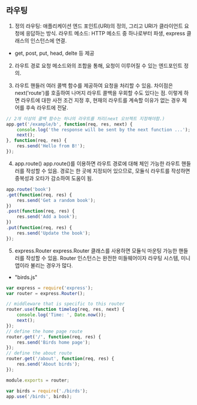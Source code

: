 ## 라우팅

1. 정의
라우팅: 애플리케이션 엔드 포인트(URI)의 정의, 그리고 URI가 클라이언트 요청에 응답하는 방식.
라우트 메소드: HTTP 메소드 중 하나로부터 파생, express 클래스의 인스턴스에 연결.
- get, post, put, head, delte 등 제공

2. 라우트 경로
요청 메소드와의 조합을 통해, 요청이 이루어질 수 있는 엔드포인트 정의.

3. 라우트 핸들러
여러 콜백 함수를 제공하여 요청을 처리할 수 있음. 차이점은 next('route')를 호출하여 나머지 라우트 콜백을 우회할 수도 있다는 점. 이렇게 하면 라우트에 대한 사전 조건 지정 후, 현재의 라우트를 계속할 이유가 없는 경우 제어를 후속 라우트에 전달.

```javascript
// 2개 이상의 콜백 함수는 하나의 라우트를 처리(next 오브젝트 지정해야함.)
app.get('/example/b', function(req, res, next) {
    console.log('the response will be sent by the next function ...');
    next();
}, function(req, res) {
    res.send('Hello from B!');
});
```

4. app.route()
app.route()를 이용하면 라우트 경로에 대해 체인 가능한 라우트 핸들러를 작성할 수 있음. 경로는 한 곳에 지정되어 있으므로, 모듈식 라우트를 작성하면 중복성과 오타가 감소하여 도움이 됨.

```javascript
app.route('book')
.get(function(req, res) {
    res.send('Get a random book');
})
.post(function(req, res) {
    res.send('Add a book');
})
.put(function(req, res) {
    res.send('Update the book');
});
```

5. express.Router
express.Router 클래스를 사용하면 모듈식 마운팅 가능한 핸들러를 작성할 수 있음. Router 인스턴스는 완전한 미들웨어이자 라우팅 시스템, 미니앱이라 불리는 경우가 많다.
- "birds.js"
```javascript
var express = require('express');
var router = express.Router();

// middleware that is specific to this router
router.use(function timelog(req, res, next) {
    console.log('Time: ', Date.now());
    next();
});
// define the home page route
router.get('/', function(req, res) {
    res.send('Birds home page');
});
// define the about route
router.get('/about', function(req, res) {
    res.send('About birds');
});

module.exports = router;
```

```javascript
var birds = require('./birds');
app.use('/birds', birds);